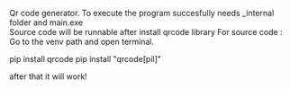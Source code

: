 Qr code generator. To execute the program succesfully needs _internal folder and main.exe  
Source code will be runnable after install qrcode library 
For source code : Go to the venv path and open terminal. 

pip install qrcode
pip install "qrcode[pil]"

after that it will work!
